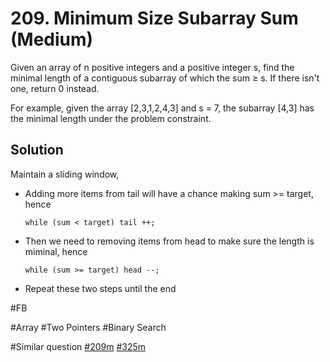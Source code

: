 # 209. Minimum Size Subarray Sum (Medium)

Given an array of n positive integers and a positive integer s, find the minimal length of a contiguous subarray of which the sum ≥ s. If there isn't one, return 0 instead.

For example, given the array [2,3,1,2,4,3] and s = 7,
the subarray [4,3] has the minimal length under the problem constraint.

## Solution
Maintain a sliding window, 
- Adding more items from tail will have a chance making sum >= target, hence
  ```
  while (sum < target) tail ++;
  ```
- Then we need to removing items from head to make sure the length is miminal, hence 
  ```
  while (sum >= target) head --;
  ```
- Repeat these two steps until the end

#FB

#Array #Two Pointers #Binary Search

#Similar question [#209m](../p209m/README.md) [#325m](../p325m/README.md)
